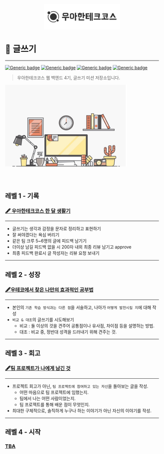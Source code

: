<p align="center">
    <img src="img/woowacourse.png" alt="우아한테크코스" width="250px">
</p>

# 📖 글쓰기

---

[![Generic badge](https://img.shields.io/badge/Level1-finished-blue.svg)](level1.md)
[![Generic badge](https://img.shields.io/badge/Level2-finished-blue.svg)](level2.md)
[![Generic badge](https://img.shields.io/badge/Level3-started-yellow.svg)](level3.md)
[![Generic badge](https://img.shields.io/badge/Level4-ready-green.svg)](level4.md)

> 우아한테크코스 웹 백엔드 4기, 글쓰기 미션 저장소입니다.

<img src="img/thumbnail.jpeg" alt="writing" width="400px">

<br><br>

## 레벨 1 - 기록

### [🖋 우아한테크코스 한 달 생활기](level1.md)

---

- 글쓰기는 생각과 감정을 문자로 정리하고 표현하기
- 잘 써야겠다는 욕심 버리기
- 같은 팀 크루 5~6명의 글에 피드백 남기기
- 더이상 남길 피드백 없을 시 200자 내외 최종 리뷰 남기고 approve
- 최종 피드백 완료시 글 작성자는 리뷰 요청 보내기

---

## 레벨 2 - 성장

### [🖋우테코에서 찾은 나만의 효과적인 공부법](./level2.md)

---

- 본인의 `기존 학습 방식과는 다른 점`을 서술하고, 나아가 `어떻게 발전시킬 지`에 대해 작성
- `비교 & 대조`의 글쓰기를 시도해보기
    - 비교 : 둘 이상의 것을 견주어 공통점이나 유사점, 차이점 등을 설명하는 방법.
    - 대조 : 비교 중, 정반대 성격을 드러내기 위해 견주는 것.

---

## 레벨 3 - 회고

### [🖋팀 프로젝트가 나에게 남긴 것](./level3.md)

---

- 프로젝트 회고가 아닌, `팀 프로젝트에 참여하고 있는 자신`을 돌아보는 글을 작성.
    - 어떤 마음으로 팀 프로젝트에 임했는지.
    - 팀에서 나는 어떤 사람이었는지.
    - 팀 프로젝트를 통해 배운 점이 무엇인지.
- 최대한 구체적으로, 솔직하게 누구나 하는 이야기가 아닌 자신의 이야기를 작성.

---

## 레벨 4 - 시작

### [TBA](./level4.md)

<br><br>
